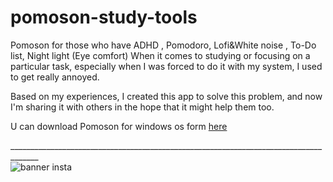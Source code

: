 # pomoson-study-tools
Pomoson for those who have ADHD , Pomodoro, Lofi&amp;White noise , To-Do list, Night light (Eye comfort)
When it comes to studying or focusing on a particular task, especially when I was forced to do it with my system, I used to get really annoyed.

Based on my experiences, I created this app to solve this problem, and now I'm sharing it with others in the hope that it might help them too.  
  
U can download Pomoson for windows os form [here](https://drive.google.com/file/d/17UTLg7ZMD15p5c04PC4_CjEjIwaocuiC/view?usp=sharing)

\____________________________________________________________________________________\_  
![banner insta](https://github.com/itsmadson/pomoson-study-tools/assets/67187216/bff465f0-d238-44b7-8de8-ff6802c5b181)
